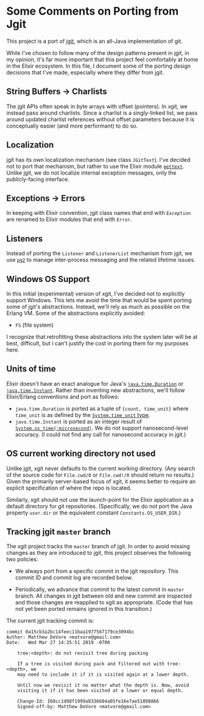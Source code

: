 # Some Comments on Porting from Jgit

This project is a port of [jgit](https://www.eclipse.org/jgit/), which is an all-Java implementation of git.

While I've chosen to follow many of the design patterns present in jgit, in my opinion, it's far more important that this project feel comfortably at home in the Elixir ecosystem. In this file, I document some of the porting design decisions that I've made, especially where they differ from jgit.

## String Buffers -> Charlists

The jgit APIs often speak in byte arrays with offset (pointers). In xgit, we instead pass around charlists. Since a charlist is a singly-linked list, we pass around updated charlist references without offset parameters because it is conceptually easier (and more performant) to do so.

## Localization

jgit has its own localization mechanism (see class `JGitText`). I've decided not to port that mechanism, but rather to use the Elixir module [`gettext`](https://github.com/elixir-lang/gettext). Unlike jgit, we do not localize internal exception messages, only the publicly-facing interface.

## Exceptions -> Errors

In keeping with Elixir convention, jgit class names that end with `Exception` are renamed to Elixir modules that end with `Error`.

## Listeners

Instead of porting the `Listener` and `ListenerList` mechanism from jgit, we use [`pg2`](http://erlang.org/doc/man/pg2.html) to manage inter-process messaging and the related lifetime issues.

## Windows OS Support

In this initial (experimental) version of xgit, I've decided not to explicitly support Windows. This lets me avoid the time that would be spent porting some of jgit's abstractions. Instead, we'll rely as much as possible on the Erlang VM. Some of the abstractions explicitly avoided:

* `FS` (file system)

I recognize that retrofitting these abstractions into the system later will be at best, difficult, but I can't justify the cost in porting them for my purposes here.

## Units of time

Elixir doesn't have an exact analogue for Java's [`java.time.Duration`](https://docs.oracle.com/javase/8/docs/api/java/time/Duration.html) or [`java.time.Instant`](https://docs.oracle.com/javase/8/docs/api/java/time/Instant.html). Rather than inventing new abstractions, we'll follow Elixir/Erlang conventions and port as follows:

* `java.time.Duration` is ported as a tuple of `{count, time_unit}` where `time_unit` is as defined by the [`System.time_unit` type](https://hexdocs.pm/elixir/System.html#t:time_unit/0).
* `java.time.Instant` is ported as an integer result of [`System.os_time(:microsecond)`](https://hexdocs.pm/elixir/System.html#os_time/1). We do not support nanosecond-level accuracy. (I could not find any call for nanosecond accuracy in jgit.)

## OS current working directory not used

Unlike jgit, xgit never defaults to the current working directory. (Any search of the source code for `File.cwd/0` or `File.cwd!/0` should return no results.) Given the primarily server-based focus of xgit, it seems better to require an explicit specification of where the repo is located.

Similarly, xgit should not use the launch-point for the Elixir application as a default directory for git repositories. (Specifically, we do not port the Java property `user.dir` or the equivalent constant `Constants.OS_USER_DIR`.)

## Tracking jgit `master` branch

The xgit project tracks the `master` branch of jgit. In order to avoid missing changes as they are introduced to jgit, this project observes the following two policies:

* We always port from a specific commit in the jgit repository. This commit ID and commit log are recorded below.

* Periodically, we advance that commit to the latest commit in `master` branch. All changes in jgit between old and new commit are inspected and those changes are reapplied to xgit as appropriate. (Code that has not yet been ported remains ignored in this transition.)

The current jgit tracking commit is:

```
commit 0a15cb3a2bc14feec11baa1977567179ce3094bc
Author: Matthew DeVore <matvore@gmail.com>
Date:   Wed Mar 27 14:35:51 2019 -0700

    tree:<depth>: do not revisit tree during packing

    If a tree is visited during pack and filtered out with tree:<depth>, we
    may need to include it if it is visited again at a lower depth.

    Until now we revisit it no matter what the depth is. Now, avoid
    visiting it if it has been visited at a lower or equal depth.

    Change-Id: I68cc1d08f1999a8336684a05fe16e7ae51898866
    Signed-off-by: Matthew DeVore <matvore@gmail.com>
```
